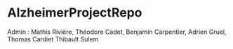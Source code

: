 # AlzheimerProjectRepo

Admin : Mathis Rivière, Théodore Cadet, Benjamin Carpentier, Adrien Gruel, Thomas Cardiet  Thibault Sulem
